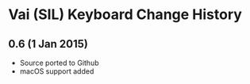 Vai (SIL) Keyboard Change History
=======================

0.6 (1 Jan 2015)
-----------------

* Source ported to Github
* macOS support added
